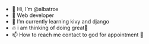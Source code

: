 - 👋 Hi, I’m @albatrox
- 🥷 Web developer 
- 🌱 I’m currently learning kivy and django
- 🔥 i am thinking of doing great🤣
- 📫 How to reach me contact to god for appointment 🤣

<!---
albatrox88/albatrox88 is a ✨ special ✨ repository because its `README.md` (this file) appears on your GitHub profile.
You can click the Preview link to take a look at your changes.
--->
